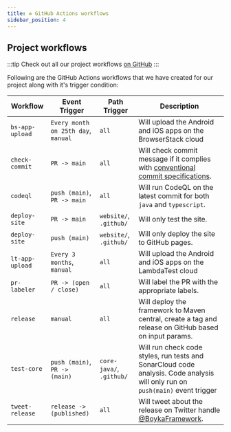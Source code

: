 ```yaml
---
title: ♻️ GitHub Actions workflows
sidebar_position: 4
---
```


## Project workflows

:::tip
Check out all our project workflows [on GitHub](https://github.com/BoykaFramework/boyka-framework/actions)
:::

Following are the GitHub Actions workflows that we have created for our project along with it's trigger condition:

| Workflow | Event Trigger | Path Trigger | Description |
| -------- | ------- | ----------- | ----------- |
| `bs-app-upload` | `Every month on 25th day`, `manual` | `all` | Will upload the Android and iOS apps on the BrowserStack cloud |
| `check-commit` | `PR -> main` | `all` | Will check commit message if it complies with [conventional commit specifications][commit]. |
| `codeql` | `push (main)`, `PR -> main` | `all` | Will run CodeQL on the latest commit for both `java` and `typescript`. |
| `deploy-site` | `PR -> main` | `website/`, `.github/` | Will only test the site. |
| `deploy-site` | `push (main)` | `website/`, `.github/` | Will only deploy the site to GitHub pages. |
| `lt-app-upload` | `Every 3 months`, `manual` | `all` | Will upload the Android and iOS apps on the LambdaTest cloud |
| `pr-labeler` | `PR -> (open / close)` | `all` | Will label the PR with the appropriate labels. |
| `release` | `manual` | `all` | Will deploy the framework to Maven central, create a tag and release on GitHub based on input params. |
| `test-core` | `push (main)`, `PR -> (main)` | `core-java/`, `.github/` | Will run check code styles, run tests and SonarCloud code analysis. Code analysis will only run on `push(main)` event trigger |
| `tweet-release` | `release -> (published)` | `all` | Will tweet about the release on Twitter handle [@BoykaFramework][twitter]. |

[commit]: https://conventionalcommits.org/
[twitter]: https://dub.sh/boyka-twitter
